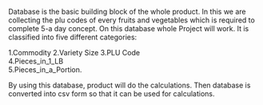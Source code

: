
Database is the basic building block of the whole product.
In this we are collecting the plu codes of every fruits and vegetables which is required to complete 5-a day concept.
On this database whole Project will work. It is classified into five different categories:

1.Commodity	
2.Variety	Size
3.PLU Code	
4.Pieces_in_1_LB	
5.Pieces_in_a_Portion.

By using this database, product will do the calculations. 
Then database is converted into csv form so that it can be used for calculations.

